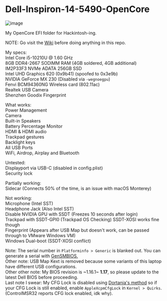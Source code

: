 # Dell-Inspiron-14-5490-OpenCore

![image](https://user-images.githubusercontent.com/79068208/156099352-be17a6a1-64d3-428c-a4fd-ca65de19719e.png)


My OpenCore EFI folder for Hackintosh-ing.

NOTE: Go visit the [Wiki](https://github.com/TheNewEraBrad/Dell-Inspiron-14-5490-OpenCore/wiki) before doing anything in this repo.

My specs:  
Intel Core i5-10210U @ 1.60 GHz  
8GB DDR4-2667 SODIMM RAM (4GB soldered, 4GB additional)  
IM2P33F3 NVMe ADATA 256GB SSD  
Intel UHD Graphics 620 (0x9b41) (spoofed to 0x3e9b)  
NVIDIA GeForce MX 230 (Disabled via `-wegnoegpu`)  
Fenvi BCM94360NG Wireless card (802.11ac)  
Realtek USB Camera  
Shenzhen Goodix Fingerprint  

What works:  
Power Management  
Camera  
Built-in Speakers  
Battery Percentage Monitor  
HDMI & HDMI audio  
Trackpad gestures  
Backlight keys  
All USB Ports  
WiFi, Airdrop, Airplay and Bluetooth  

Untested:  
Displayport via USB-C (disabled in config.plist)  
Security lock  

Partially working:  
Sidecar (Connects 50% of the time, is an issue with macOS Monterey)  

Not working:  
Microphone (Intel SST)  
Headphone Jack (Also Intel SST)  
Disable NVIDIA GPU with SSDT (Freezes 10 seconds after login)  
Trackpad with SSDT-GPI0 (Trackpad OS Checking) SSDT-XOSI works fine though  
Fingerprint (Appears after USB Map but doesn't work, can be passed through to VMware Windows VM)  
Windows Dual-boot (SSDT-XOSI conflict)

Note: The serial number in `Platforminfo > Generic` is blanked out. You can generate a serial with [GenSMBIOS.](https://github.com/corpnewt/GenSMBIOS)  
Other note: USB Map Kext is removed because some variants of this laptop have different USB configurations.  
Other other note: My BIOS revision is ~1.16.1~ **1.17**, so please update to the latest Dell BIOS before proceeding.  
Last note I swear: My CFG Lock is disabled using [Dortania's method](https://dortania.github.io/OpenCore-Post-Install/misc/msr-lock.html) so if your CFG Lock is still enabled, enable `AppleXcpmCfgLock` in `Kernel > Quirks`. (ControlMSR32 reports CFG lock enabled, idk why).  

